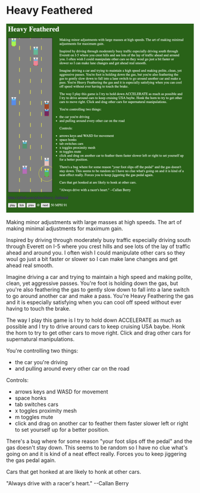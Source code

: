# Heavy Feathered
![screenshot](./screenshot.png)

Making minor adjustments with large masses at high speeds.
The art of making minimal adjustments for maximum gain.

Inspired by driving through moderately busy traffic especially
driving south through Everett on I-5 where you crest hills and
see lots of the lay of traffic ahead and around you. I often wish
I could manipulate other cars so they woul go just a bit faster
or slower so I can make lane changes and get ahead real smooth.

Imagine driving a car and trying to maintain a high speed and making
polite, clean, yet aggressive passes. You're foot is holding down the
gas, but you're also feathering the gas to gently slow down to fall into
a lane switch to go around another car and make a pass. You're Heavy
Feathering the gas and it is especially satisfying when you can cool off
speed without ever having to touch the brake.

The way I play this game is I try to hold down ACCELERATE as much as
possible and I try to drive around cars to keep cruising USA baybe.
Honk the horn to try to get other cars to move right. Click and drag
other cars for supernatural manipulations.

You're controlling two things:
* the car you're driving
* and pulling around every other car on the road

Controls:
* arrows keys and WASD for movement</li>
* space honks</li>
* tab switches cars</li>
* x toggles proximity mesh</li>
* m toggles mute</li>
* click and drag on another car to feather them faster slower left or
  right to set yourself up for a better position.

There's a bug where for some reason "your foot slips off the pedal" and
the gas doesn't stay down. This seems to be random so I have no clue what's
going on and it is kind of a neat effect really. Forces you to keep jiggering
the gas pedal again.

Cars that get honked at are likely to honk at other cars.

"Always drive with a racer's heart." --Callan Berry
